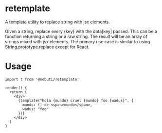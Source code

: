 # retemplate

A template utility to replace string with jsx elements.

Given a string, replace every {key} with the data[key] passed. This can be a function returning a
string or a raw string. The result will be an array of strings mixed with jsx elements. The primary
use case is similar to using String.prototype.replace except for React.

# Usage

```
import t from '@nobuti/retemplate'

render() { 
  return (
    <div>
      {template("hola {mundo} cruel {mundo} foo {wadus}", { 
        mundo: () => <span>mundo</span>, 
        wadus: "foo" 
      })}
    </div>
  )
}

```
